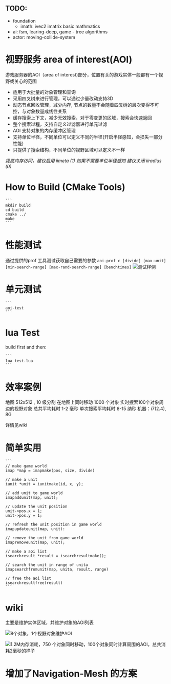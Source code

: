 ## TODO:
* foundation
    - imath: ivec2 imatrix basic mathmatics
* ai: fsm, learing-deep, game - tree algorithms
* actor: moving-collide-system

# 视野服务 area of interest(AOI)
游戏服务器的AOI（area of interest)部分，位置有关的游戏实体一般都有一个视野或关心的范围
 
* 适用于大批量的对象管理和查询
* 采用四叉树来进行管理，可以通过少量改动支持3D
* 动态节点回收管理，减少内存, 节点的数量不会随着四叉树的层次变得不可控，与对象数量成线性关系
* 缓存搜索上下文，减少无效搜索，对于零变更的区域，搜索会快速返回
* 整个搜索过程，支持自定义过滤器进行单元过滤
* AOI 支持对象的内存缓冲区管理
* 支持单位半径，不同单位可以定义不同的半径(开启半径感知，会损失一部分性能)
* 只提供了搜索结构，不同单位的视野区域可以定义不一样

*提高内存访问，建议启用 iimeta (1)*
*如果不需要单位半径感知 建议关闭 iiradius (0)*

# How to Build (CMake Tools)

    ```
    mkdir build
    cd build
    cmake ../
    make
    ```

# 性能测试
通过提供的prof 工具测试获取自己需要的参数
    ```
    aoi-prof c [divide] [max-unit] [min-search-range] [max-rand-search-range] [benchtimes]
    ```
![测试样例](http://dwgaga-image.qiniudn.com/more_img_1__Default__bash_.png)

# 单元测试
    ```
    aoi-test
    ```

# lua Test
build first and then:

    ```
    lua test.lua
    ```


# 效率案例
地图 512x512 , 10 级分割
在地图上同时移动 1000 个对象
实时搜索100个对象周边的视野对象
总共平均耗时 1-2 毫秒
单次搜索平均耗时 8-15 纳秒
机器：i7(2.4), 8G

详情见wiki

# 简单实用
    ```
    // make game world
    imap *map = imapmake(pos, size, divide)
 
    // make a unit
    iunit *unit = iunitmake(id, x, y);
 
    // add unit to game world
    imapaddunit(map, unit);
 
    // update the unit position
    unit->pos.x = 1;
    unit->pos.y = 1;
 
    // refresh the unit position in game world
    imapupdateunit(map, unit):
 
    // remove the unit from game world
    imapremoveunit(map, unit);
 
    // make a aoi list
    isearchresult *result = isearchresultmake();
 
    // search the unit in range of unita
    imapsearchfromunit(map, unita, result, range)
 
    // free the aoi list
    isearchresultfree(result)
    ```


# wiki
主要是维护实体区域，并维护对象的AOI列表

![8个对象，1个视野对象维护AOI](http://dwgaga-image.qiniudn.com/App_0_8_23.png)


![1.2M内存消耗，750 个对象同时移动，100个对象同时计算周围的AOI，总共消耗2毫秒的样子](http://dwgaga-image.qiniudn.com/Banners_and_Alerts_App_0_8_2.png)


# 增加了Navigation-Mesh 的方案
